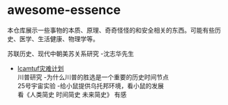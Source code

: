 # awesome-essence
本仓库展示一些事物的本质、原理、奇奇怪怪的和安全相关的东西。可能有些历史、医学、生活健康、物理学等。

苏联历史、现代中朝美苏关系研究 -沈志华先生  
* [lcamtuf灾难计划](https://lcamtuf.coredump.cx/prep/)  
川普研究 -为什么川普的胜选是一个重要的历史时间节点  
25号宇宙实验 -给小鼠提供乌托邦环境，看小鼠的发展  
看《人类简史 时间简史 未来简史》 有感  
